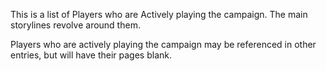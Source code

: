 This is a list of Players who are Actively playing the campaign. The main storylines revolve around them.

Players who are actively playing the campaign may be referenced in other entries, but will have their pages blank.